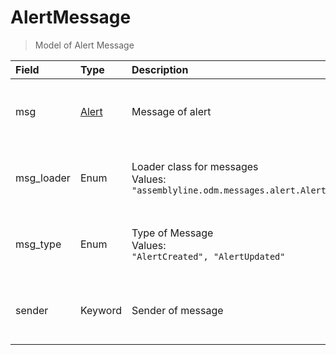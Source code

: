 [comment]: # (AUTOGENERATED MARKDOWN CONTENT. UPDATES TO ODM DOCUMENTATION SHOULD BE DONE THROUGH ASSEMBLYLINE-BASE REPO!)
# AlertMessage
> Model of Alert Message

| Field | Type | Description | Required | Default |
| :--- | :--- | :--- | :--- | :--- |
| msg | [Alert](assemblyline4_docs/odm/models/alert/#alert) | Message of alert | :material-checkbox-marked-outline: Yes | `None` |
| msg_loader | Enum | Loader class for messages<br>Values:<br>`"assemblyline.odm.messages.alert.AlertMessage"` | :material-checkbox-marked-outline: Yes | `assemblyline.odm.messages.alert.AlertMessage` |
| msg_type | Enum | Type of Message<br>Values:<br>`"AlertCreated", "AlertUpdated"` | :material-checkbox-marked-outline: Yes | `AlertCreated` |
| sender | Keyword | Sender of message | :material-checkbox-marked-outline: Yes | `None` |



